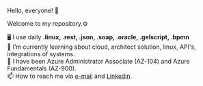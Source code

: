  Hello, everyone! 👋
 
 Welcome to my repository.⚙
 
🖥 I use daily <strong>.linux</s>, .rest, .json, .soap, .oracle, .gelscript, .bpmn</strong> <br/>
📘 I’m currently learning about cloud, architect solution, linux, API's, integrations of systems.<br/>
🥇 I have been Azure Administrator Associate (AZ-104) and Azure Fundamentals (AZ-900).<br/>
📫 How to reach me via <a href="mailto:danieldbf@gmail.com">e-mail</a> and <a href="https://www.linkedin.com/in/daniel-barros-flores-31822422/?locale=en_US" target="_blank">Linkedin</a>.<br/>

<!---
danieldbf/danieldbf is a ✨ special ✨ repository because its `README.md` (this file) appears on your GitHub profile.
You can click the Preview link to take a look at your changes.
--->
